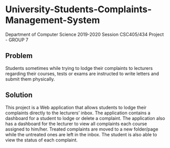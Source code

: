 # University-Students-Complaints-Management-System

Department of Computer Science 2019-2020 Session CSC405/434 Project - GROUP 7

## Problem

Students sometimes while trying to lodge their complaints to lecturers regarding their courses, tests or exams are instructed to write letters and submit them physically.

## Solution

This project is a Web application that allows students to lodge their complaints directly to the lecturers’ inbox. The application contains a dashboard for a student to lodge or delete a complaint. The application also has a dashboard for the lecturer to view all complaints each course assigned to him/her. Treated complaints are moved to a new folder/page while the untreated ones are left in the inbox. The student is also able to view the status of each complaint.
